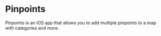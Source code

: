 Pinpoints
=========

Pinpoints is an iOS app that allows you to add multiple pinpoints to a map with categories and more.